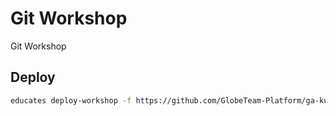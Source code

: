 # Git Workshop

Git Workshop

## Deploy
```bash
educates deploy-workshop -f https://github.com/GlobeTeam-Platform/ga-kursus-git/releases/latest/download/workshop.yaml
```
